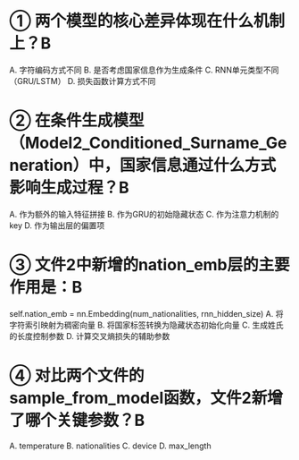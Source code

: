 
 
# ① 两个模型的核心差异体现在什么机制上？B
A. 字符编码方式不同
B. 是否考虑国家信息作为生成条件
C. RNN单元类型不同（GRU/LSTM）
D. 损失函数计算方式不同
 
# ② 在条件生成模型（Model2_Conditioned_Surname_Generation）中，国家信息通过什么方式影响生成过程？B
A. 作为额外的输入特征拼接
B. 作为GRU的初始隐藏状态
C. 作为注意力机制的key
D. 作为输出层的偏置项
 
# ③ 文件2中新增的nation_emb层的主要作用是：B
self.nation_emb = nn.Embedding(num_nationalities, rnn_hidden_size)
A. 将字符索引映射为稠密向量
B. 将国家标签转换为隐藏状态初始化向量
C. 生成姓氏的长度控制参数
D. 计算交叉熵损失的辅助参数
 
# ④ 对比两个文件的sample_from_model函数，文件2新增了哪个关键参数？B

A. temperature
B. nationalities
C. device
D. max_length